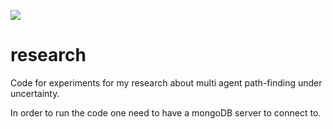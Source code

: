 [<img src="https://travis-ci.com/LevyvoNet/research.svg?branch=master">](https://travis-ci.com/LevyvoNet/research)

# research
Code for experiments for my research about multi agent path-finding under uncertainty.

In order to run the code one need to have a mongoDB server to connect to.
